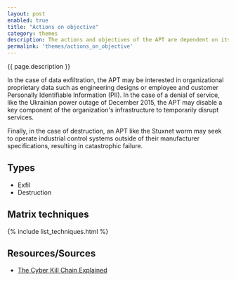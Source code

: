 ```yaml
---
layout: post
enabled: true
title: "Actions on objective"
category: themes
description: The actions and objectives of the APT are dependent on its specific mission. The APT could be focused on data exfiltration, denial of service or destruction.
permalink: 'themes/actions_on_objective'
---
```

{{ page.description }}

In the case of data exfiltration, the APT may be interested in organizational proprietary data such as engineering designs or employee and customer Personally Identifiable Information (PII). In the case of a denial of service, like the Ukrainian power outage of December 2015, the APT may disable a key component of the organization's infrastructure to temporarily disrupt services.

Finally, in the case of destruction, an APT like the Stuxnet worm may seek to operate industrial control systems outside of their manufacturer specifications, resulting in catastrophic failure.

## Types

* Exfil
* Destruction

## Matrix techniques
{% include list_techniques.html %}

## Resources/Sources

* [The Cyber Kill Chain Explained](https://www.forbes.com/sites/forbestechcouncil/2018/10/05/the-cyber-kill-chain-explained/#661eb07c6bdf)